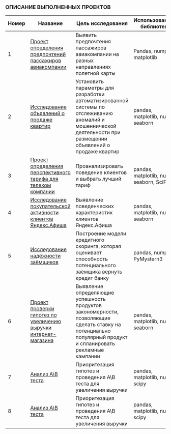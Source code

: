 ### ОПИСАНИЕ ВЫПОЛНЕННЫХ ПРОЕКТОВ

| Номер | Название | Цель исследования | Использованные библиотеки
| ------ | ------ | ------ | ------ |
| 1 | [Проект определения предпочтений пассажиров авиакомпании](https://github.com/AzElvira/Elya_pro/tree/master/Proekt_opredeleniya_predpochtenii_passazhirov_aviakompanii) | Выявить предпочтения пассажиров авиакомпании на разных направлениях полетной карты | Pandas, numpy, matplotlib |
| 2 | [Исследование объявлений о продаже квартир](https://github.com/AzElvira/Elya_pro/tree/master/Issledovanie_obyavlenii_o_prodazhe_kvartir) | Установить параметры для разработки автоматизированной системы по отслеживанию аномалий и мошеннической деятельности при размещении объявлений о продаже квартир | pandas, matplotlib, numpy, seaborn |
| 3 | [Проект определения перспективного тарифа для телеком компании](https://github.com/AzElvira/Elya_pro/tree/master/Proekt_opredelenie_perspektivnogo_tarifa_dlya_telecom_companii) | Проанализировать поведение клиентов и выбрать лучший тариф | pandas, matplotlib, numpy, seaborn, SciPy |
| 4 | [Исследование покупательской активности клиентов Яндекс.Афиша](https://github.com/AzElvira/Elya_pro/tree/master/Issledovanie_pokupatelskoi_aktivnosti_klientov_Yandex_afisha) | Выявление поведенческих характеристик клиентов Яндекс.Афиша | pandas, matplotlib, numpy, seaborn |
| 5 | [Исследование надёжности заёмщиков](https://github.com/AzElvira/Elya_pro/tree/master/Issledovanie_nadezhnosti_zayomshikov) | Построение модели кредитного скоринга, которая оценивает способность потенциального заёмщика вернуть кредит банку | pandas, numpy, PyMystern3 |
| 6 | [Проект проверки гипотез по увеличению выручки интернет-магазина](https://github.com/AzElvira/Elya_pro/tree/master/Proekt_proverki_gipotez_po_uvelicheniyu_viruchki_internet_magazina) | Выявление определяющие успешность продуктов закономерности, позволяющие сделать ставку на потенциально популярный продукт и спланировать рекламные кампании | pandas, matplotlib, numpy, seaborn |
| 7 | [Анализ А\В теста](https://github.com/AzElvira/Elya_pro/tree/master/Analis%20AB%20testa) | Приоритезация гипотез и проведения А\В теста для увеличения выручки | pandas, matplotlib, numpy, scipy |
| 8 | [Анализ А\В теста](https://github.com/AzElvira/Elya_pro/tree/master/Analis%20AB%20testa) | Приоритезация гипотез и проведения А\В теста для увеличения выручки | pandas, matplotlib, numpy, scipy |
